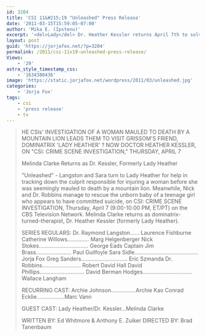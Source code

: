 ```yaml
---
id: 3204
title: 'CSI 11&#215;19 "Unleashed" Press Release'
date: '2011-03-15T15:59:05-07:00'
author: 'Mika E. (Ipstenu)'
excerpt: '<del>Lady</del> Dr. Heather Kessler returns April 7th to solve crimes!'
layout: post
guid: 'https://jorjafox.net/?p=3204'
permalink: /2011/csi-11x19-unleashed-press-release/
Views:
    - '29'
astra_style_timestamp_css:
    - '1634380436'
image: 'https://static.jorjafox.net/wordpress/2011/03/unleashed.jpg'
categories:
    - 'Jorja Fox'
tags:
    - csi
    - 'press release'
    - tv
---
```


<blockquote>HE CSIs' INVESTIGATION OF A WOMAN MAULED TO DEATH BY A MOUNTAIN LION LEADS THEM TO VISIT GRISSOM'S FRIEND, DOMINATRIX 'LADY HEATHER' ? NOW DOCTOR HEATHER KESSLER, ON "CSI: CRIME SCENE INVESTIGATION," THURSDAY, APRIL 7

Melinda Clarke Returns as Dr. Kessler, Formerly Lady Heather

"Unleashed" - Langston and Sara turn to Lady Heather for help in tracking down the culprit responsible for injuring a woman before she was seemingly mauled to death by a mountain lion. Meanwhile, Nick and Dr. Robbins manage to rescue the unborn baby of a teenage girl who appears to have committed suicide, on CSI: CRIME SCENE INVESTIGATION, Thursday, April 7 (9:00-10:00 PM, ET/PT) on the CBS Television Network. Melinda Clarke returns as dominatrix-turned-therapist, Dr. Heather Kessler (formerly Lady Heather).

SERIES REGULARS:
Dr. Raymond Langston...... Laurence Fishburne
Catherine Willows.............. Marg Helgenberger
Nick Stokes................................ George Eads
Captain Jim Brass....................... Paul Guilfoyle
Sara Sidle......................................... Jorja Fox
Greg Sanders.............................. Eric Szmanda
Dr. Robbins......................... Robert David Hall
David Phillips............................. David Berman
Hodges................................ Wallace Langham

RECURRING CAST:
Archie Johnson................Archie Kao
Conrad Ecklie..................Marc Vann

GUEST CAST:
Lady Heather/Dr. Kessler...Melinda Clarke

WRITTEN BY: Ed Whitmore & Anthony E. Zuiker
DIRECTED BY: Brad Tanenbaum</blockquote>


